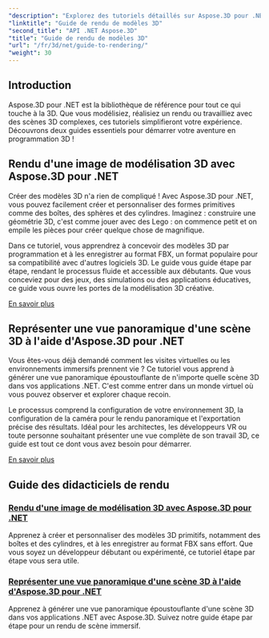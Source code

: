 ```yaml
---
"description": "Explorez des tutoriels détaillés sur Aspose.3D pour .NET, couvrant la modélisation 3D, le rendu et la manipulation de scènes. Des guides simplifiés pour les développeurs de tous niveaux."
"linktitle": "Guide de rendu de modèles 3D"
"second_title": "API .NET Aspose.3D"
"title": "Guide de rendu de modèles 3D"
"url": "/fr/3d/net/guide-to-rendering/"
"weight": 30
---
```


## Introduction

Aspose.3D pour .NET est la bibliothèque de référence pour tout ce qui touche à la 3D. Que vous modélisiez, réalisiez un rendu ou travailliez avec des scènes 3D complexes, ces tutoriels simplifieront votre expérience. Découvrons deux guides essentiels pour démarrer votre aventure en programmation 3D !  

## Rendu d'une image de modélisation 3D avec Aspose.3D pour .NET  

Créer des modèles 3D n'a rien de compliqué ! Avec Aspose.3D pour .NET, vous pouvez facilement créer et personnaliser des formes primitives comme des boîtes, des sphères et des cylindres. Imaginez : construire une géométrie 3D, c'est comme jouer avec des Lego : on commence petit et on empile les pièces pour créer quelque chose de magnifique.  

Dans ce tutoriel, vous apprendrez à concevoir des modèles 3D par programmation et à les enregistrer au format FBX, un format populaire pour sa compatibilité avec d'autres logiciels 3D. Le guide vous guide étape par étape, rendant le processus fluide et accessible aux débutants. Que vous conceviez pour des jeux, des simulations ou des applications éducatives, ce guide vous ouvre les portes de la modélisation 3D créative.  

[En savoir plus](./render-3d-modeling-image/)  

## Représenter une vue panoramique d'une scène 3D à l'aide d'Aspose.3D pour .NET  

Vous êtes-vous déjà demandé comment les visites virtuelles ou les environnements immersifs prennent vie ? Ce tutoriel vous apprend à générer une vue panoramique époustouflante de n'importe quelle scène 3D dans vos applications .NET. C'est comme entrer dans un monde virtuel où vous pouvez observer et explorer chaque recoin.  

Le processus comprend la configuration de votre environnement 3D, la configuration de la caméra pour le rendu panoramique et l'exportation précise des résultats. Idéal pour les architectes, les développeurs VR ou toute personne souhaitant présenter une vue complète de son travail 3D, ce guide est tout ce dont vous avez besoin pour démarrer.  

[En savoir plus](./render-panorama-view-3d-scene/)  

## Guide des didacticiels de rendu
### [Rendu d'une image de modélisation 3D avec Aspose.3D pour .NET](./render-3d-modeling-image/)
Apprenez à créer et personnaliser des modèles 3D primitifs, notamment des boîtes et des cylindres, et à les enregistrer au format FBX sans effort. Que vous soyez un développeur débutant ou expérimenté, ce tutoriel étape par étape vous sera utile.
### [Représenter une vue panoramique d'une scène 3D à l'aide d'Aspose.3D pour .NET](./render-panorama-view-3d-scene/)
Apprenez à générer une vue panoramique époustouflante d'une scène 3D dans vos applications .NET avec Aspose.3D. Suivez notre guide étape par étape pour un rendu de scène immersif.